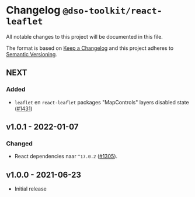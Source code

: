 # Changelog `@dso-toolkit/react-leaflet`
All notable changes to this project will be documented in this file.

The format is based on [Keep a Changelog](http://keepachangelog.com/en/1.0.0/) and this project adheres to [Semantic Versioning](http://semver.org/spec/v2.0.0.html).

## NEXT

### Added
* `leaflet` en `react-leaflet` packages "MapControls" layers disabled state ([#1431](https://github.com/dso-toolkit/dso-toolkit/issues/1431))

## v1.0.1 - 2022-01-07

### Changed
* React dependencies naar `^17.0.2` ([#1305](https://github.com/dso-toolkit/dso-toolkit/issues/1305)).

## v1.0.0 - 2021-06-23
* Initial release

